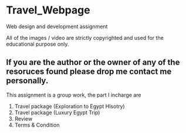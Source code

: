 # Travel_Webpage
Web design and development assignment

All of the images / video are strictly copyrighted and used for the educational purpose only.

If you are the author or the owner of any of the resoruces found please drop me contact me personally. 
----------------------------------------------------------------------------------------------------------
This assignment is a group work, the part I incharge are
1. Travel package (Exploration to Egypt Hisotry)
2. Travel package (Luxury Egypt Trip)
3. Review
4. Terms & Condition
